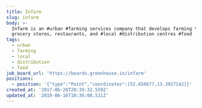 ```yaml
---
title: Infarm
slug: infarm
body: >-
  Infarm is an #urban #farming services company that develops farming tech for
  grocery stores, restaurants, and #local #distribution centres #food
tags:
  - urban
  - farming
  - local
  - distribution
  - food
job_board_url: 'https://boards.greenhouse.io/infarm'
positions:
  - position: '{"type":"Point","coordinates":[52.456677,13.3927142]}'
created_at: '2017-06-28T20:39:32.559Z'
updated_at: '2019-06-16T10:36:08.521Z'
---
```


